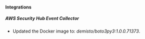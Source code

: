 #### Integrations
##### AWS Security Hub Event Collector
- Updated the Docker image to: *demisto/boto3py3:1.0.0.71373*.
